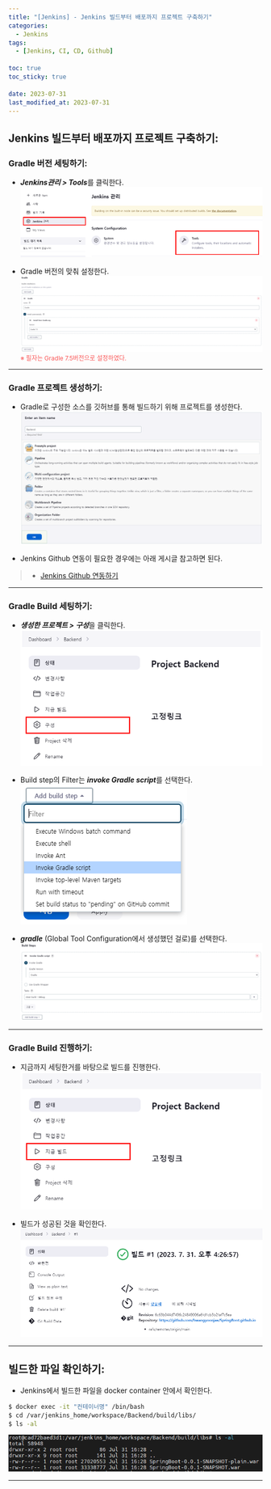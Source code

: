 ```yaml
---
title: "[Jenkins] - Jenkins 빌드부터 배포까지 프로젝트 구축하기"
categories:
  - Jenkins
tags:
  - [Jenkins, CI, CD, Github]

toc: true
toc_sticky: true

date: 2023-07-31
last_modified_at: 2023-07-31
---
```


## Jenkins 빌드부터 배포까지 프로젝트 구축하기:
### Gradle 버전 세팅하기:
- ***Jenkins관리 > Tools***를 클릭한다.
[![Jenkins Tool 설정](/assets/images/Jenkins/Jenkins%20Tool%20설정.PNG)](/assets/images/Jenkins/Jenkins%20Tool%20설정.PNG)

- Gradle 버전의 맞춰 설정한다.
[![Gradle 설치](/assets/images/Jenkins/Gradle%20설치.PNG)](/assets/images/Jenkins/Gradle%20설치.PNG)
<span style="color:#FA5858; font-size:12px">※ 필자는 Gradle 7.5버전으로 설정하였다.</span>

* * *

### Gradle 프로젝트 생성하기:
- Gradle로 구성한 소스를 깃허브를 통해 빌드하기 위해 프로젝트를 생성한다.
[![Backend Project 생성](/assets/images/Jenkins/Backend%20Project%20생성.PNG)](/assets/images/Jenkins/Backend%20Project%20생성.PNG)

- Jenkins Github 연동이 필요한 경우에는 아래 게시글 참고하면 된다.
> * [Jenkins Github 연동하기](https://hwangyoonjae.github.io/jenkins/Jenkins-Jenkins-Github-%EC%97%B0%EB%8F%99%ED%95%98%EA%B8%B0/ "Jenkins Github 연동하기")

* * *

### Gradle Build 세팅하기:
- ***생성한 프로젝트 > 구성***을 클릭한다.
[![Project 구성 선택](/assets/images/Jenkins/Project%20구성%20선택.PNG)](/assets/images/Jenkins/Project%20구성%20선택.PNG)

- Build step의 Filter는 ***invoke Gradle script***를 선택한다.
[![Gradle 빌드 환경 세팅](/assets/images/Jenkins/Gradle%20빌드%20환경%20세팅.PNG)](/assets/images/Jenkins/Gradle%20빌드%20환경%20세팅.PNG)

- ***gradle*** (Global Tool Configuration에서 생성했던 걸로)를 선택한다.
[![Gradle 빌드 Step](/assets/images/Jenkins/Gradle%20빌드%20Step.PNG)](/assets/images/Jenkins/Gradle%20빌드%20Step.PNG)

* * *

### Gradle Build 진행하기:
- 지금까지 세팅한거를 바탕으로 빌드를 진행한다.
[![Gladle 빌드 시작](/assets/images/Jenkins/Gladle%20빌드%20시작.PNG)](/assets/images/Jenkins/Gladle%20빌드%20시작.PNG)

- 빌드가 성공된 것을 확인한다.
[![Gradle 빌드 성공](/assets/images/Jenkins/Gradle%20빌드%20성공.PNG)](/assets/images/Jenkins/Gradle%20빌드%20성공.PNG)

* * *

## 빌드한 파일 확인하기:
- Jenkins에서 빌드한 파일을 docker container 안에서 확인한다.
```bash
$ docker exec -it "컨테이너명" /bin/bash
$ cd /var/jenkins_home/workspace/Backend/build/libs/
$ ls -al
```
[![Gradle 빌드 파일](/assets/images/Jenkins/Gradle%20빌드%20파일.PNG)](/assets/images/Jenkins/Gradle%20빌드%20파일.PNG)

* * *